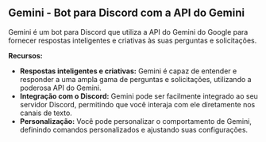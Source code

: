 ## Gemini - Bot para Discord com a API do Gemini

Gemini é um bot para Discord que utiliza a API do Gemini do Google para fornecer respostas inteligentes e criativas às suas perguntas e solicitações.

**Recursos:**

* **Respostas inteligentes e criativas:** Gemini é capaz de entender e responder a uma ampla gama de perguntas e solicitações, utilizando a poderosa API do Gemini.
* **Integração com o Discord:** Gemini pode ser facilmente integrado ao seu servidor Discord, permitindo que você interaja com ele diretamente nos canais de texto.
* **Personalização:** Você pode personalizar o comportamento de Gemini, definindo comandos personalizados e ajustando suas configurações.
